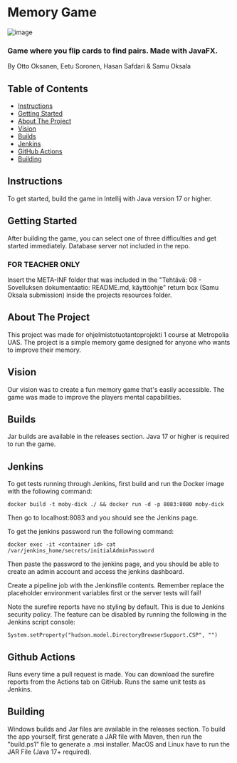 # Memory Game

![image](https://user-images.githubusercontent.com/99963437/223095654-01d4936d-4383-40e1-a820-9a414e12abe9.png)

### Game where you flip cards to find pairs. Made with JavaFX.
By Otto Oksanen, Eetu Soronen, Hasan Safdari & Samu Oksala
## Table of Contents
* [Instructions](#instructions)
* [Getting Started](#getting-started)
* [About The Project](#about-the-project)
* [Vision](#vision)
* [Builds](#builds)
* [Jenkins](#jenkins)
* [GitHub Actions](#github-actions)
* [Building](#building)


## Instructions
To get started, build the game in Intellij with Java version 17 or higher.

## Getting Started
After building the game, you can select one of three difficulties and get started immediately. Database server not included in the repo.

### FOR TEACHER ONLY
Insert the META-INF folder that was included in the "Tehtävä: 08 - Sovelluksen dokumentaatio: README.md, käyttöohje" return box (Samu Oksala submission) inside the projects resources folder.

## About The Project
This project was made for ohjelmistotuotantoprojekti 1 course at Metropolia UAS.
The project is a simple memory game designed for anyone who wants to improve their memory.

## Vision
Our vision was to create a fun memory game that's easily accessible. The game was made to improve the players mental capabilities.

## Builds
Jar builds are available in the releases section. Java 17 or higher is required to run the game.

## Jenkins
To get tests running through Jenkins, first build and run the Docker image with the following command:
```
docker build -t moby-dick ./ && docker run -d -p 8083:8080 moby-dick
```
Then go to localhost:8083 and you should see the Jenkins page.

To get the jenkins password run the following command:
```
docker exec -it <container id> cat /var/jenkins_home/secrets/initialAdminPassword
```
Then paste the password to the jenkins page, and you should be able to create an admin account and access the jenkins dashboard.

Create a pipeline job with the Jenkinsfile contents. 
Remember replace the placeholder environment variables first or the server tests will fail!

Note the surefire reports have no styling by default. This is due to Jenkins security policy. The feature can be disabled by running the following in the Jenkins script console:
```
System.setProperty("hudson.model.DirectoryBrowserSupport.CSP", "")
```

## Github Actions

Runs every time a pull request is made. You can download the surefire reports from the Actions tab on GitHub. Runs the same unit tests as Jenkins.

## Building
Windows builds and Jar files are available  in the releases section. To build the app yourself, first generate a JAR file with Maven, then run the "build.ps1" file to generate a .msi installer. MacOS and Linux have to run the JAR File (Java 17+ required).
